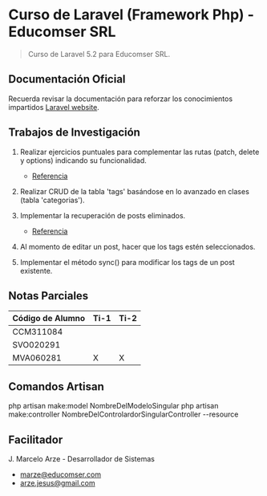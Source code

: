 # Curso de Laravel (Framework Php) - Educomser SRL

> Curso de Laravel 5.2 para Educomser SRL.

## Documentación Oficial

Recuerda revisar la documentación para reforzar los conocimientos impartidos [Laravel website](http://laravel.com/docs).

## Trabajos de Investigación

1. Realizar ejercicios puntuales para complementar las rutas (patch, delete y options) indicando su funcionalidad.
    - [Referencia](https://laravel.com/docs/5.2/routing)
    
2. Realizar CRUD de la tabla 'tags' basándose en lo avanzado en clases (tabla 'categorias').

3. Implementar la recuperación de posts eliminados.
    - [Referencia](https://laravel.com/docs/5.2/eloquent)
    
4. Al momento de editar un post, hacer que los tags estén seleccionados.

5. Implementar el método sync() para modificar los tags de un post existente.

## Notas Parciales

Código de Alumno | Ti-1 | Ti-2 |
---------------- | ---- | ---- |
CCM311084| | |
SVO020291| | |
MVA060281|X|X|

## Comandos Artisan

php artisan make:model NombreDelModeloSingular
php artisan make:controller NombreDelControlardorSingularController --resource

## Facilitador

J. Marcelo Arze - Desarrollador de Sistemas
- [marze@educomser.com](marze@educomser.com)
- [arze.jesus@gmail.com](arze.jesus@gmail.com)